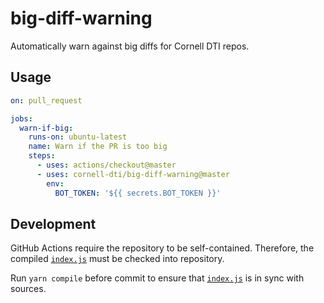 # big-diff-warning

Automatically warn against big diffs for Cornell DTI repos.

## Usage

```yml
on: pull_request

jobs:
  warn-if-big:
    runs-on: ubuntu-latest
    name: Warn if the PR is too big
    steps:
      - uses: actions/checkout@master
      - uses: cornell-dti/big-diff-warning@master
        env:
          BOT_TOKEN: '${{ secrets.BOT_TOKEN }}'
```

## Development

GitHub Actions require the repository to be self-contained. Therefore, the compiled
[`index.js`](./compiled/index.js) must be checked into repository.

Run `yarn compile` before commit to ensure that [`index.js`](./compiled/index.js) is in
sync with sources.
